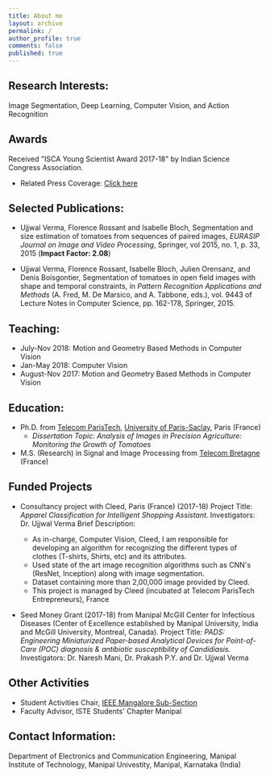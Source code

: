 ```yaml
---
title: About me
layout: archive
permalink: /
author_profile: true
comments: false
published: true
---
```


## Research Interests:
Image Segmentation, Deep Learning, Computer Vision, and Action Recognition


## Awards
Received "ISCA Young Scientist Award 2017-18" by Indian Science Congress Association.
- Related Press Coverage: [Click here](https://timesofindia.indiatimes.com/city/mangaluru/indian-science-congress-honours-mit-manipal-professor-with-young-scientist-award/articleshow/63447042.cms)


## Selected Publications:
- Ujjwal Verma, Florence Rossant and Isabelle Bloch,
	Segmentation and size estimation of tomatoes from sequences of paired images,
	_EURASIP Journal on Image and Video Processing_, Springer, vol 2015, no. 1, p. 33, 2015 (**Impact Factor: 	  2.08**)

- Ujjwal Verma, Florence Rossant, Isabelle Bloch, Julien Orensanz, and Denis Boisgontier,
	Segmentation of tomatoes in open field images with shape and temporal constraints,
	in _Pattern Recognition Applications and Methods_ (A. Fred, M. De Marsico, and A. Tabbone,
	eds.), vol. 9443 of Lecture Notes in Computer Science, pp. 162-178, Springer, 2015.


## Teaching:
- July-Nov 2018: Motion and Geometry Based Methods in Computer Vision
- Jan-May 2018: Computer Vision
- August-Nov 2017: Motion and Geometry Based Methods in Computer Vision


## Education:
- Ph.D. from [Telecom ParisTech](https://www.telecom-paristech.fr/), [University of Paris-Saclay](https://www.universite-paris-saclay.fr/en), Paris (France) 
	- *Dissertation Topic: Analysis of Images in Precision Agriculture: Monitoring the Growth of Tomatoes*
- M.S. (Research) in Signal and Image Processing from [Telecom Bretagne](https://www.imt-atlantique.fr/) (France) 


## Funded Projects
- Consultancy project with Cleed, Paris (France) (2017-18)
	Project Title: _Apparel Classification for Intelligent Shopping Assistant._
	Investigators: Dr. Ujjwal Verma
  Brief Description:
  - As in-charge, Computer Vision, Cleed, I am responsible for developing an algorithm for recognizing the different types of clothes (T-shirts, Shirts, etc) and its attributes.
  - Used state of the art image recognition algorithms such as CNN's (ResNet, Inception) along with image segmentation.
  - Dataset containing more than 2,00,000 image provided by Cleed. 
  - This project is managed by Cleed (incubated at Telecom ParisTech Entrepreneurs), France
  
  
- Seed Money Grant (2017-18) from Manipal McGill Center for Infectious Diseases (Center of Excellence established 		  by Manipal University, India and McGill University, Montreal, Canada). 
	Project Title: _PADS: Engineering Miniaturized Paper-based Analytical Devices for Point-of-Care (POC) 			diagnosis & antibiotic susceptibility of Candidiasis._
	Investigators: Dr. Naresh Mani, Dr. Prakash P.Y. and Dr. Ujjwal Verma






## Other Activities

- Student Activities Chair, [IEEE Mangalore Sub-Section](www.ieee-mangalore.org) 
- Faculty Advisor, ISTE Students' Chapter Manipal




## Contact Information:
 
Department of Electronics and Communication Engineering,
Manipal Institute of Technology,
Manipal Univestity,
Manipal, Karnataka (India)

